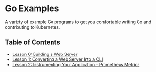 # Go Examples

A variety of example Go programs to get you comfortable writing Go and contributing to Kubernetes.

## Table of Contents

* [Lesson 0: Building a Web Server](./lesson-000-web-server)
* [Lesson 1: Converting a Web Server Into a CLI](./lesson-001-web-server-cli)
* [Lesson 2: Instrumenting Your Application - Prometheus Metrics](./lesson-002-prometheus-metrics)

